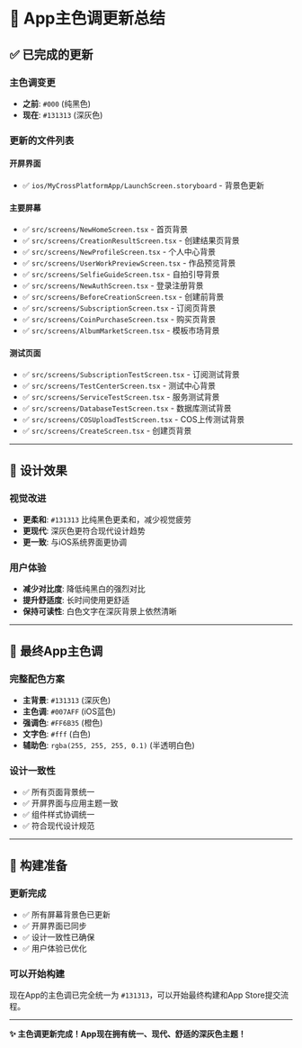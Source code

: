 # 🎨 App主色调更新总结

## ✅ 已完成的更新

### 主色调变更
- **之前**: `#000` (纯黑色)
- **现在**: `#131313` (深灰色)

### 更新的文件列表

#### 开屏界面
- ✅ `ios/MyCrossPlatformApp/LaunchScreen.storyboard` - 背景色更新

#### 主要屏幕
- ✅ `src/screens/NewHomeScreen.tsx` - 首页背景
- ✅ `src/screens/CreationResultScreen.tsx` - 创建结果页背景
- ✅ `src/screens/NewProfileScreen.tsx` - 个人中心背景
- ✅ `src/screens/UserWorkPreviewScreen.tsx` - 作品预览背景
- ✅ `src/screens/SelfieGuideScreen.tsx` - 自拍引导背景
- ✅ `src/screens/NewAuthScreen.tsx` - 登录注册背景
- ✅ `src/screens/BeforeCreationScreen.tsx` - 创建前背景
- ✅ `src/screens/SubscriptionScreen.tsx` - 订阅页背景
- ✅ `src/screens/CoinPurchaseScreen.tsx` - 购买页背景
- ✅ `src/screens/AlbumMarketScreen.tsx` - 模板市场背景

#### 测试页面
- ✅ `src/screens/SubscriptionTestScreen.tsx` - 订阅测试背景
- ✅ `src/screens/TestCenterScreen.tsx` - 测试中心背景
- ✅ `src/screens/ServiceTestScreen.tsx` - 服务测试背景
- ✅ `src/screens/DatabaseTestScreen.tsx` - 数据库测试背景
- ✅ `src/screens/COSUploadTestScreen.tsx` - COS上传测试背景
- ✅ `src/screens/CreateScreen.tsx` - 创建页背景

---

## 🎯 设计效果

### 视觉改进
- **更柔和**: `#131313` 比纯黑色更柔和，减少视觉疲劳
- **更现代**: 深灰色更符合现代设计趋势
- **更一致**: 与iOS系统界面更协调

### 用户体验
- **减少对比度**: 降低纯黑白的强烈对比
- **提升舒适度**: 长时间使用更舒适
- **保持可读性**: 白色文字在深灰背景上依然清晰

---

## 📱 最终App主色调

### 完整配色方案
- **主背景**: `#131313` (深灰色)
- **主色调**: `#007AFF` (iOS蓝色)
- **强调色**: `#FF6B35` (橙色)
- **文字色**: `#fff` (白色)
- **辅助色**: `rgba(255, 255, 255, 0.1)` (半透明白色)

### 设计一致性
- ✅ 所有页面背景统一
- ✅ 开屏界面与应用主题一致
- ✅ 组件样式协调统一
- ✅ 符合现代设计规范

---

## 🚀 构建准备

### 更新完成
- ✅ 所有屏幕背景色已更新
- ✅ 开屏界面已同步
- ✅ 设计一致性已确保
- ✅ 用户体验已优化

### 可以开始构建
现在App的主色调已完全统一为 `#131313`，可以开始最终构建和App Store提交流程。

---

**✨ 主色调更新完成！App现在拥有统一、现代、舒适的深灰色主题！**
